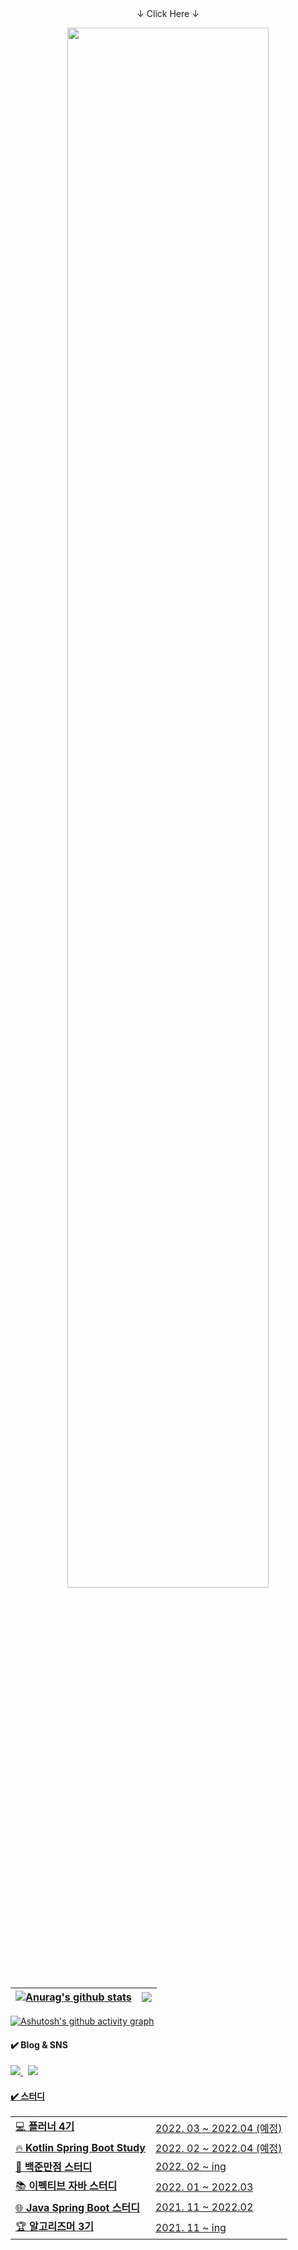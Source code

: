 <!-- 메인 프로필 로고 -->
<div align="center">↓ Click Here ↓</div>
<p align="center">
    <a href="https://bangjihoon.github.io" target='_blank'>
           <img width="80%" src="https://user-images.githubusercontent.com/26866859/151282711-3c5a8808-c9e1-4693-8f87-651871834fac.png" width='100%'/>
    </a>
</p>

<!-- git stats -->
| <a href="https://bangjihoon.github.io" target='_blank'><img align="center" src="https://github-readme-stats.vercel.app/api?username=bangjihoon&show_icons=true&include_all_commits=true&theme=buefy&hide_border=true" alt="Anurag's github stats" /></a> | <a href="https://bangjihoon.github.io" target="_blank"><img align="center" src="https://github-readme-stats.vercel.app/api/top-langs/?username=bangjihoon&layout=compact&theme=buefy&hide_border=true" /></a> |
| ------------- | ------------- |

[![Ashutosh's github activity graph](https://activity-graph.herokuapp.com/graph?username=bangjihoon&theme=react-white)](https://github.com/ashutosh00710/github-readme-activity-graph)

<!-- SNS 링크 --> 
<h4>✔️ Blog & SNS</h4>
    <p>
      <a href="https://bangu4.tistory.com/">
         <img src="https://img.shields.io/badge/Tech%20Blog-11B48A?style=flat-square&logo=Vimeo&logoColor=white&link=https://bangu4.tistory.com/"/>
      </a>&nbsp
      <a href="https://www.instagram.com/bangu4/">
        <img src="https://img.shields.io/badge/Instagram-E4405F?style=flat-square&logo=Instagram&logoColor=white&link=https://www.instagram.com/bangu4/"/>
      <!--
      <a href="https://www.linkedin.com/in/h43ro/">
        <img src="https://img.shields.io/badge/LinkedIn-0A66C2?style=flat-square&logo=LinkedIn&logoColor=white&link=https://www.linkedin.com/in/h43ro/"/>
      </a>-->
    </p>

<!-- 트로피 --> 
<!--
  [![trophy](https://github-profile-trophy.vercel.app/?username=bangbangu4&theme=chalk&row=1&column=6&margin-w=5)](https://github.com/ryo-ma/github-profile-trophy)
-->


<!-- repo -->
<!--
  [![Readme Card](https://github-readme-stats.vercel.app/api/pin/?username=bangbangu4&repo=bangbangu4)](https://github.com/bangbangu4/bangbangu4)
-->

<!--
<h4>✔️ 스터디</h4>
<ul>
  <li>💻 <b>플러너 4기</b>                2022. 03 ~ 2022.04 (예정)</li>
  <li>🔥 <b>Kotlin Spring Boot Study </b> 2022. 02 ~ 2022.04 (예정) </li>
  <li>💯 <b>백준만점 스터디</b>            2022. 02 ~ ing</li>
  <li>📚 <b>이펙티브 자바 스터디</b>        2022. 01 ~ 2022.03 </li>
  <li>🌐 <b>Java Spring Boot 스터디</b>    2021. 11 ~ 2022.02 </li>
  <li>🏆 <b>알고리즈머 3기</b>              2021. 11 ~ ing </li>
</ul>
-->

    
<h4>✔️ 스터디</h4>
<table >
  <tr>
      <td>💻 <b>플러너 4기</b> </td> 
      <td> 2022. 03 ~ 2022.04 (예정) </td>
  </tr>
  <tr>
    <td>🔥 <b>Kotlin Spring Boot Study </b> </td>
    <td> 2022. 02 ~ 2022.04 (예정) </td>
  </tr>
  <tr>
    <td>💯 <b>백준만점 스터디</b></td>
    <td>2022. 02 ~ ing</td>
  </tr>
  <tr>
    <td>📚 <b>이펙티브 자바 스터디</b> </td>
    <td> 2022. 01 ~ 2022.03 </td>
  </tr>
  <tr>
      <td>🌐 <b>Java Spring Boot 스터디</b></td>
      <td> 2021. 11 ~ 2022.02 </td>
  </tr>
  <tr>
    <td>🏆 <b>알고리즈머 3기</b></td>
    <td> 2021. 11 ~ ing </td>
  </tr>
</table>




